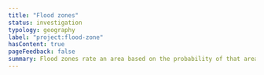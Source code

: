 ```yaml
---
title: "Flood zones"
status: investigation
typology: geography
label: "project:flood-zone"
hasContent: true
pageFeedback: false
summary: Flood zones rate an area based on the probability of that area flooding, from 1 (least likely to flood) to 3 (more likely to flood).
---
```

